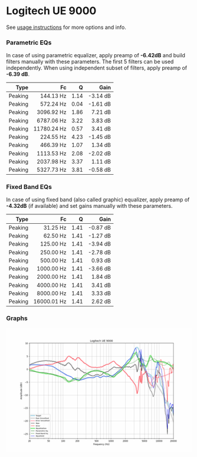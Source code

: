 # Logitech UE 9000
See [usage instructions](https://github.com/jaakkopasanen/AutoEq#usage) for more options and info.

### Parametric EQs
In case of using parametric equalizer, apply preamp of **-6.42dB** and build filters manually
with these parameters. The first 5 filters can be used independently.
When using independent subset of filters, apply preamp of **-6.39 dB**.

| Type    | Fc          |    Q | Gain     |
|--------:|------------:|-----:|---------:|
| Peaking | 144.13 Hz   | 1.14 | -3.14 dB |
| Peaking | 572.24 Hz   | 0.04 | -1.61 dB |
| Peaking | 3096.92 Hz  | 1.86 | 7.21 dB  |
| Peaking | 6787.06 Hz  | 3.22 | 3.83 dB  |
| Peaking | 11780.24 Hz | 0.57 | 3.41 dB  |
| Peaking | 224.55 Hz   | 4.23 | -1.45 dB |
| Peaking | 466.39 Hz   | 1.07 | 1.34 dB  |
| Peaking | 1113.53 Hz  | 2.08 | -2.02 dB |
| Peaking | 2037.98 Hz  | 3.37 | 1.11 dB  |
| Peaking | 5327.73 Hz  | 3.81 | -0.58 dB |

### Fixed Band EQs
In case of using fixed band (also called graphic) equalizer, apply preamp of **-4.32dB**
(if available) and set gains manually with these parameters.

| Type    | Fc          |    Q | Gain     |
|--------:|------------:|-----:|---------:|
| Peaking | 31.25 Hz    | 1.41 | -0.87 dB |
| Peaking | 62.50 Hz    | 1.41 | -1.27 dB |
| Peaking | 125.00 Hz   | 1.41 | -3.94 dB |
| Peaking | 250.00 Hz   | 1.41 | -2.78 dB |
| Peaking | 500.00 Hz   | 1.41 | 0.93 dB  |
| Peaking | 1000.00 Hz  | 1.41 | -3.66 dB |
| Peaking | 2000.00 Hz  | 1.41 | 1.84 dB  |
| Peaking | 4000.00 Hz  | 1.41 | 3.41 dB  |
| Peaking | 8000.00 Hz  | 1.41 | 3.33 dB  |
| Peaking | 16000.01 Hz | 1.41 | 2.62 dB  |

### Graphs
![](./Logitech%20UE%209000.png)